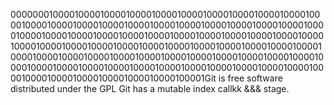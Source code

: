 0000000100001000010000100001000010000100001000010000100001000010000100001000010000100001000010000100001000010000100001000010000100001000010000100001000010000100001000010000100001000010000100001000010000100001000010000100001000010000100001000010000100001000010000100001000010000100001000010000100001000010000100001000010000100001000010000100001000010000100001000010000100001000010000100001000010000100001Git is free software distributed under the GPL
Git has a mutable index callkk &&& stage.
